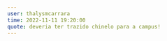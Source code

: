 ```yaml
---
user: thalysmcarrara
time: 2022-11-11 19:20:00
quote: deveria ter trazido chinelo para a campus!
---
```

